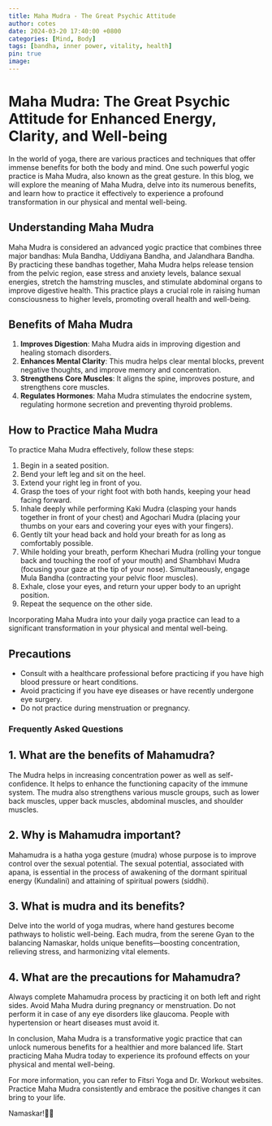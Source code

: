 ```yaml
---
title: Maha Mudra - The Great Psychic Attitude
author: cotes
date: 2024-03-20 17:40:00 +0800
categories: [Mind, Body]
tags: [bandha, inner power, vitality, health] 
pin: true
image: 
---
```


# Maha Mudra: The Great Psychic Attitude for Enhanced Energy, Clarity, and Well-being

In the world of yoga, there are various practices and techniques that offer immense benefits for both the body and mind. One such powerful yogic practice is Maha Mudra, also known as the great gesture. In this blog, we will explore the meaning of Maha Mudra, delve into its numerous benefits, and learn how to practice it effectively to experience a profound transformation in our physical and mental well-being.

## Understanding Maha Mudra

Maha Mudra is considered an advanced yogic practice that combines three major bandhas: Mula Bandha, Uddiyana Bandha, and Jalandhara Bandha. By practicing these bandhas together, Maha Mudra helps release tension from the pelvic region, ease stress and anxiety levels, balance sexual energies, stretch the hamstring muscles, and stimulate abdominal organs to improve digestive health. This practice plays a crucial role in raising human consciousness to higher levels, promoting overall health and well-being.

## Benefits of Maha Mudra

1. **Improves Digestion**: Maha Mudra aids in improving digestion and healing stomach disorders.
2. **Enhances Mental Clarity**: This mudra helps clear mental blocks, prevent negative thoughts, and improve memory and concentration.
3. **Strengthens Core Muscles**: It aligns the spine, improves posture, and strengthens core muscles.
4. **Regulates Hormones**: Maha Mudra stimulates the endocrine system, regulating hormone secretion and preventing thyroid problems.

## How to Practice Maha Mudra

To practice Maha Mudra effectively, follow these steps:
1. Begin in a seated position.
2. Bend your left leg and sit on the heel.
3. Extend your right leg in front of you.
4. Grasp the toes of your right foot with both hands, keeping your head facing forward.
5. Inhale deeply while performing Kaki Mudra (clasping your hands together in front of your chest) and Agochari Mudra (placing your thumbs on your ears and covering your eyes with your fingers).
6. Gently tilt your head back and hold your breath for as long as comfortably possible.
7. While holding your breath, perform Khechari Mudra (rolling your tongue back and touching the roof of your mouth) and Shambhavi Mudra (focusing your gaze at the tip of your nose). Simultaneously, engage Mula Bandha (contracting your pelvic floor muscles).
8. Exhale, close your eyes, and return your upper body to an upright position.
9. Repeat the sequence on the other side.

Incorporating Maha Mudra into your daily yoga practice can lead to a significant transformation in your physical and mental well-being.

## Precautions

- Consult with a healthcare professional before practicing if you have high blood pressure or heart conditions.
- Avoid practicing if you have eye diseases or have recently undergone eye surgery.
- Do not practice during menstruation or pregnancy.

### Frequently Asked Questions

## 1. What are the benefits of Mahamudra?
The Mudra helps in increasing concentration power as well as self-confidence. It helps to enhance the functioning capacity of the immune system. The mudra also strengthens various muscle groups, such as lower back muscles, upper back muscles, abdominal muscles, and shoulder muscles.

## 2. Why is Mahamudra important?
Mahamudra is a hatha yoga gesture (mudra) whose purpose is to improve control over the sexual potential. The sexual potential, associated with apana, is essential in the process of awakening of the dormant spiritual energy (Kundalini) and attaining of spiritual powers (siddhi).

## 3. What is mudra and its benefits?
Delve into the world of yoga mudras, where hand gestures become pathways to holistic well-being. Each mudra, from the serene Gyan to the balancing Namaskar, holds unique benefits—boosting concentration, relieving stress, and harmonizing vital elements.

## 4. What are the precautions for Mahamudra?
Always complete Mahamudra process by practicing it on both left and right sides. Avoid Maha Mudra during pregnancy or menstruation. Do not perform it in case of any eye disorders like glaucoma. People with hypertension or heart diseases must avoid it.

In conclusion, Maha Mudra is a transformative yogic practice that can unlock numerous benefits for a healthier and more balanced life. Start practicing Maha Mudra today to experience its profound effects on your physical and mental well-being.

For more information, you can refer to Fitsri Yoga and Dr. Workout websites. Practice Maha Mudra consistently and embrace the positive changes it can bring to your life.

Namaskar!🙏✨